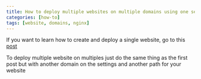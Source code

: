 ```yaml
---
title: How to deploy multiple websites on multiple domains using one server with NGINX
categories: [how-to]
tags: [website, domains, nginx]
---
```


If you want to learn how to create and deploy a single website, go to this [post](/posts/how-to-create-and-deploy-a-website-on-a-raspberry-pi/)

To deploy multiple website on multiples just do the same thing as the first post but with another domain on the settings and another path for your website